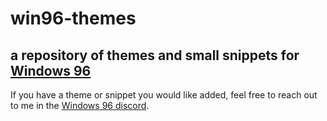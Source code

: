 # win96-themes
## a repository of themes and small snippets for [Windows 96](https://windows96.net)
If you have a theme or snippet you would like added, feel free to reach out to me in the [Windows 96 discord](https://discord.com/invite/KCTaM75).
